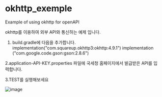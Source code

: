 # okhttp_exemple
Example of using okhttp for openAPI

okhttp를 이용하여 외부 API와 통신하는 예제 입니다.

1. build.gradle에 다음을 추가합니다.
 	implementation("com.squareup.okhttp3:okhttp:4.9.1")
	implementation ("com.google.code.gson:gson:2.8.6")
  
2.application-API-KEY.properties 파일에 국세청 홈페이지에서 발급받은 API를 입력합니다.

3.TEST를 실행해보세요

![image](https://github.com/HyunJoonS/okhttp_exemple/assets/81973827/3b5ba77b-1c15-4096-914c-bbda484849c4)
